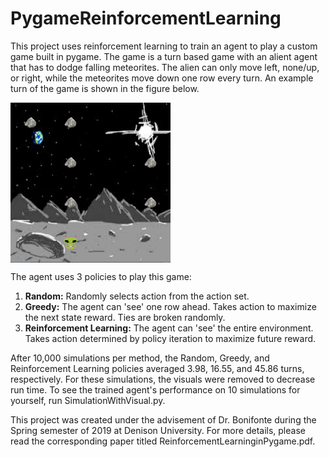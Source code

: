 # PygameReinforcementLearning
This project uses reinforcement learning to train an agent to play a custom game built in pygame. The game is a turn based game with an alient agent that has to dodge falling meteorites. The alien can only move left, none/up, or right, while the meteorites move down one row every turn. An example turn of the game is shown in the figure below.

<a href="url"><img src="https://github.com/thomasg8/PygameAlienReinforcementLearning/blob/master/Code/figs/ExState-1.png" align="center" height="256" width="256" ></a>

The agent uses 3 policies to play this game:
1. **Random:** Randomly selects action from the action set.
2. **Greedy:** The agent can 'see' one row ahead. Takes action to maximize the next state reward. Ties are broken randomly.
3. **Reinforcement Learning:** The agent can 'see' the entire environment. Takes action determined by policy iteration to maximize future reward.

After 10,000 simulations per method, the Random, Greedy, and Reinforcement Learning policies averaged 3.98, 16.55, and 45.86 turns, respectively. For these simulations, the visuals were removed to decrease run time. To see the trained agent's performance on 10 simulations for yourself, run SimulationWithVisual.py. 

This project was created under the advisement of Dr. Bonifonte during the Spring semester of 2019 at Denison University. For more details, please read the corresponding paper titled ReinforcementLearninginPygame.pdf.



